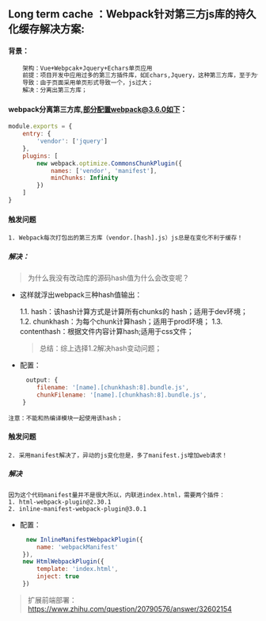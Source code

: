 ## Long term cache ：Webpack针对第三方js库的持久化缓存解决方案:

#### 背景：
``` bash
    架构：Vue+Webpcak+Jquery+Echars单页应用
    前提：项目开发中应用过多的第三方插件库，如Echars,Jquery，这种第三方库，至于为什么项目中引入这些库有些事历史原因有些则是需求原因；
    导致：由于页面采用单页形式导致一个，js过大；
    解决：分离出第三方库；
```
#### webpack分离第三方库,部分配置webpack@3.6.0如下：
```js
module.exports = {
    entry: {
        'vendor': ['jquery']
    },   
    plugins: [
        new webpack.optimize.CommonsChunkPlugin({
            names: ['vendor', 'manifest'],
            minChunks: Infinity
        })
    ]
}
```
#### 触发问题
    1. Webpack每次打包出的第三方库（vendor.[hash].js）js总是在变化不利于缓存！
    
##### 解决：
>为什么我没有改动库的源码hash值为什么会改变呢？

* 这样就浮出webpack三种hash值输出：

    1.1. hash：该hash计算方式是计算所有chunks的 hash；适用于dev环境；
    1.2. chunkhash：为每个chunk计算hash；适用于prod环境；
    1.3. contenthash：根据文件内容计算hash;适用于css文件；
    >总结：综上选择1.2解决hash变动问题；
* 配置：
```js
     output: {
        filename: '[name].[chunkhash:8].bundle.js',
        chunkFilename: '[name].[chunkhash:8].bundle.js',
    }
```
    注意：不能和热编译模块一起使用该hash；

#### 触发问题      
    2. 采用manifest解决了，异动的js变化但是，多了manifest.js增加web请求！
##### 解决
    因为这个代码manifest量并不是很大所以，内联进index.html，需要两个插件：
    1. html-webpack-plugin@2.30.1
    2. inline-manifest-webpack-plugin@3.0.1
* 配置：
```js
     new InlineManifestWebpackPlugin({
        name: 'webpackManifest'
    }),
    new HtmlWebpackPlugin({
        template: 'index.html', 
        inject: true
    })
```

>扩展前端部署：https://www.zhihu.com/question/20790576/answer/32602154
    